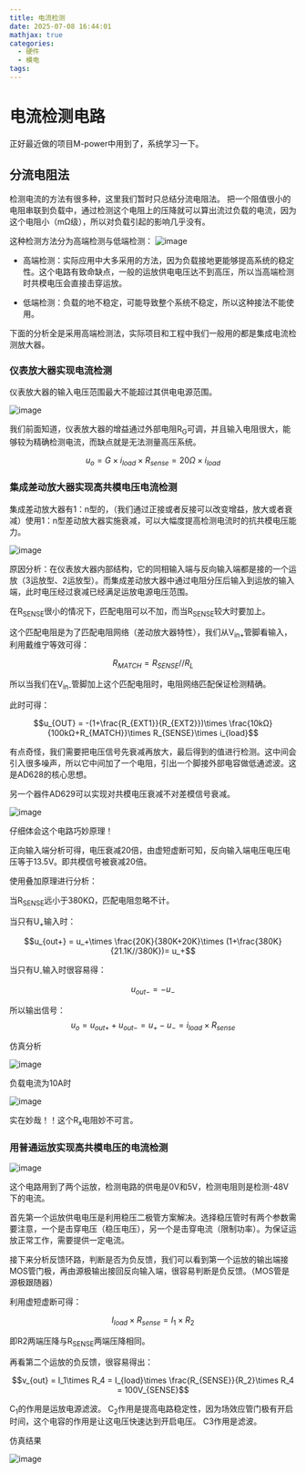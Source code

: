 ```yaml
---
title: 电流检测
date: 2025-07-08 16:44:01
mathjax: true
categories:
  - 硬件
  - 模电
tags:
---
```


# 电流检测电路

正好最近做的项目M-power中用到了，系统学习一下。


## 分流电阻法
检测电流的方法有很多种，这里我们暂时只总结分流电阻法。
把一个阻值很小的电阻串联到负载中，通过检测这个电阻上的压降就可以算出流过负载的电流，因为这个电阻小（mΩ级），所以对负载引起的影响几乎没有。

这种检测方法分为高端检测与低端检测：
![image](https://github.com/maxiro-samurai/picx-images-hosting/raw/master/image.92qf09qkwn.webp)

* 高端检测：实际应用中大多采用的方法，因为负载接地更能够提高系统的稳定性。这个电路有致命缺点，一般的运放供电电压达不到高压，所以当高端检测时共模电压会直接击穿运放。


* 低端检测：负载的地不稳定，可能导致整个系统不稳定，所以这种接法不能使用。

下面的分析全是采用高端检测法，实际项目和工程中我们一般用的都是集成电流检测放大器。

### 仪表放大器实现电流检测

仪表放大器的输入电压范围最大不能超过其供电电源范围。

![image](https://github.com/maxiro-samurai/picx-images-hosting/raw/master/image.41yca2s494.png)

我们前面知道，仪表放大器的增益通过外部电阻R<sub>G</sub>可调，并且输入电阻很大，能够较为精确检测电流，而缺点就是无法测量高压系统。

$$u_o = G\times i_{load}\times R_{sense} = 20Ω\times i_{load}$$


### 集成差动放大器实现高共模电压电流检测

集成差动放大器有1：n型的，（我们通过正接或者反接可以改变增益，放大或者衰减）使用1：n型差动放大器实施衰减，可以大幅度提高检测电流时的抗共模电压能力。

![image](https://github.com/maxiro-samurai/picx-images-hosting/raw/master/image.3goonsbvem.webp)

原因分析：在仪表放大器内部结构，它的同相输入端与反向输入端都是接的一个运放（3运放型、2运放型）。而集成差动放大器中通过电阻分压后输入到运放的输入端，此时电压经过衰减已经满足运放电源电压范围。


在R<sub>SENSE</sub>很小的情况下，匹配电阻可以不加，而当R<sub>SENSE</sub>较大时要加上。

这个匹配电阻是为了匹配电阻网络（差动放大器特性），我们从V<sub>in+</sub>管脚看输入，利用戴维宁等效可得：

$$R_{MATCH} = R_{SENSE}// R_L$$

所以当我们在V<sub>in-</sub>管脚加上这个匹配电阻时，电阻网络匹配保证检测精确。

此时可得：

$$u_{OUT} = -(1+\frac{R_{EXT1}}{R_{EXT2}})\times \frac{10kΩ}{100kΩ+R_{MATCH}}\times R_{SENSE}\times i_{load}$$

有点奇怪，我们需要把电压信号先衰减再放大，最后得到的值进行检测。这中间会引入很多噪声，所以它中间加了一个电阻，引出一个脚接外部电容做低通滤波。这是AD628的核心思想。


另一个器件AD629可以实现对共模电压衰减不对差模信号衰减。

![image](https://github.com/maxiro-samurai/picx-images-hosting/raw/master/image.6bhctlieap.webp)


仔细体会这个电路巧妙原理！

正向输入端分析可得，电压衰减20倍，由虚短虚断可知，反向输入端电压电压电压等于13.5V。即共模信号被衰减20倍。


使用叠加原理进行分析：

当R<sub>SENSE</sub>远小于380KΩ，匹配电阻忽略不计。

当只有U<sub>+</sub>输入时：

$$u_{out+} = u_+\times \frac{20K}{380K+20K}\times (1+\frac{380K}{21.1K//380K})= u_+$$


当只有U<sub>-</sub>输入时很容易得：

$$u_{out-} = -u_-$$

所以输出信号：
$$u_o = u_{out+}+u_{out-} = u_+-u_- = i_{load}\times R_{sense}$$

仿真分析

![image](https://github.com/maxiro-samurai/picx-images-hosting/raw/master/image.6ikkq1bl5q.webp)

负载电流为10A时

![image](https://github.com/maxiro-samurai/picx-images-hosting/raw/master/image.essnlbsod.webp)

实在妙哉！！这个R<sub>x</sub>电阻妙不可言。



### 用普通运放实现高共模电压的电流检测

![image](https://github.com/maxiro-samurai/picx-images-hosting/raw/master/image.2dozdznx2x.webp)


这个电路用到了两个运放，检测电路的供电是0V和5V，检测电阻则是检测-48V下的电流。

首先第一个运放供电电压是利用稳压二极管方案解决。选择稳压管时有两个参数需要注意，一个是击穿电压（稳压电压），另一个是击穿电流（限制功率）。为保证运放正常工作，需要提供一定电流。

接下来分析反馈环路，判断是否为负反馈，我们可以看到第一个运放的输出端接MOS管门极，再由源极输出接回反向输入端，很容易判断是负反馈。（MOS管是源极跟随器）

利用虚短虚断可得：

$$I_{load}\times R_{sense} =I_1\times R_2 $$

即R2两端压降与R<sub>SENSE</sub>两端压降相同。

 再看第二个运放的负反馈，很容易得出：

 $$v_{out} = I_1\times R_4 = I_{load}\times \frac{R_{SENSE}}{R_2}\times R_4 = 100V_{SENSE}$$


C<sub>1</sub>的作用是运放电源滤波。
C<sub>2</sub>作用是提高电路稳定性，因为场效应管门极有开启时间，这个电容的作用是让这电压快速达到开启电压。
C3作用是滤波。

仿真结果

![image](https://github.com/maxiro-samurai/picx-images-hosting/raw/master/image.7p3vyy0u2l.png)












